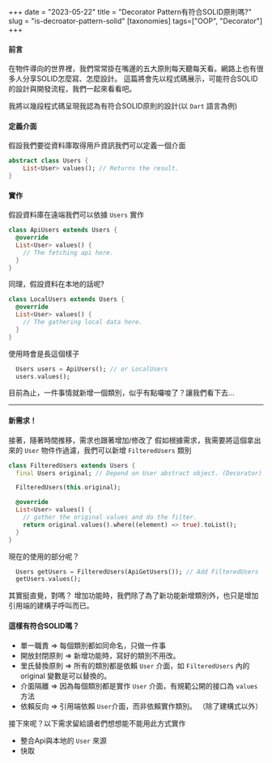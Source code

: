 +++
date = "2023-05-22"
title = "Decorator Pattern有符合SOLID原則嗎?"
slug = "is-decroator-pattern-solid"
[taxonomies]
tags=["OOP", "Decorator"]
+++

#### 前言

在物件導向的世界裡，我們常常掛在嘴邊的五大原則每天聽每天看。網路上也有很多人分享SOLID怎麼寫、怎麼設計。
這篇將會先以程式碼展示，可能符合SOLID的設計與開發流程，我們一起來看看吧。

我將以幾段程式碼呈現我認為有符合SOLID原則的設計(以 `Dart` 語言為例)

#### 定義介面

假設我們要從資料庫取得用戶資訊我們可以定義一個介面
```dart
abstract class Users {
    List<User> values(); // Returns the result.
}
```

#### 實作
假設資料庫在遠端我們可以依據 `Users` 實作
```dart
class ApiUsers extends Users {
  @override
  List<User> values() {
    // The fetching api here.
  }
}
```

同理，假設資料在本地的話呢?

```dart
class LocalUsers extends Users {
  @override
  List<User> values() {
    // The gathering local data here.
  }
}
```

使用時會是長這個樣子
```dart
  Users users = ApiUsers(); // or LocalUsers
  users.values();
```
目前為止，一件事情就新增一個類別，似乎有點囉唆了？讓我們看下去...


----
#### 新需求！

接著，隨著時間推移，需求也跟著增加/修改了
假如根據需求，我需要將這個拿出來的 `User` 物件作過濾，我們可以新增 `FilteredUsers` 類別

```dart
class FilteredUsers extends Users {
  final Users original; // Depend on User abstract object. (Decorator)

  FilteredUsers(this.original);

  @override
  List<User> values() {
    // gather the original values and do the filter.
    return original.values().where((element) => true).toList();
  }
}
```

現在的使用的部分呢？

```dart
  Users getUsers = FilteredUsers(ApiGetUsers()); // Add FilteredUsers
  getUsers.values();
```
其實挺直覺，對嗎？ 增加功能時，我們除了為了新功能新增類別外，也只是增加引用端的建構子呼叫而已。


#### 這樣有符合SOLID嗎？

- 單一職責 => 每個類別都如同命名，只做一件事
- 開放封閉原則 => 新增功能時，寫好的類別不用改。
- 里氏替換原則 => 所有的類別都是依賴 `User` 介面，如 `FilteredUsers` 內的 original 變數是可以替換的。
- 介面隔離 => 因為每個類別都是實作 `User` 介面，有規範公開的接口為 `values` 方法
- 依賴反向 => 引用端依賴 `User`介面，而非依賴實作類別。 （除了建構式以外）


接下來呢？以下需求留給讀者們想想能不能用此方式實作
- 整合Api與本地的 `User` 來源
- 快取
